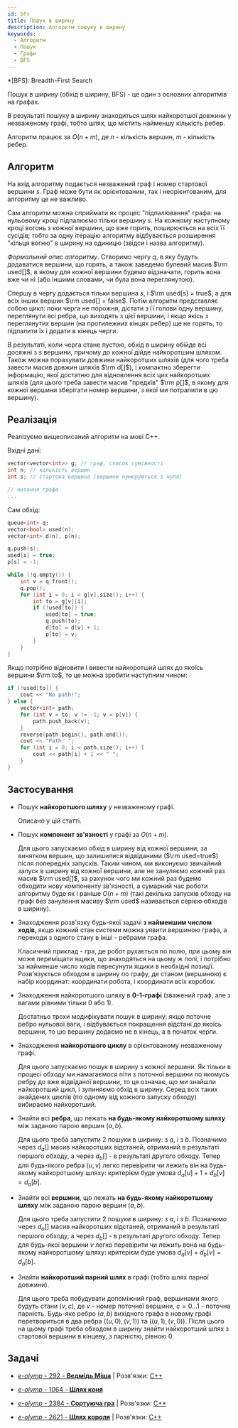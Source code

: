 ```yaml
---
id: bfs
title: Пошук в ширину
description: Алгоритм пошуку в ширину
keywords:
  - Алгоритм
  - Пошук
  - Графи
  - BFS
---
```


*[BFS]: Breadth-First Search

Пошук в ширину (обхід в ширину, BFS) - це один з основних алгоритмів на графах.

В результаті пошуку в ширину знаходиться шлях найкоротшої довжини у незваженому графі, тобто шлях, що містить найменшу кількість ребер.

Алгоритм працює за $O(n+m)$, де $n$ - кількість вершин, $m$ - кількість ребер.

## Алгоритм

На вхід алгоритму подається незважений граф і номер стартової вершини $s$. Граф може бути як орієнтованим, так і неорієнтованим, для алгоритму це не важливо.

Сам алгоритм можна сприймати як процес "підпалювання" графа: на нульовому кроці підпалюємо тільки вершину $s$. На кожному наступному кроці вогонь з кожної вершини, що вже горить, поширюється на всіх її сусідів; тобто за одну ітерацію алгоритму відбувається розширення "кільця вогню" в ширину на одиницю (звідси і назва алгоритму).

*Формальний опис алгоритму*. Створимо чергу $q$, в яку будуть додаватися вершини, що горять, а також заведемо булевий масив $\rm used[]$, в якому для кожної вершини будемо відзначати, горить вона вже чи ні (або іншими словами, чи була вона переглянутою).

Спершу в чергу додається тільки вершина $s$, і $\rm used[s] = true$, а для всіх інших вершин $\rm used[] = false$. Потім алгоритм представляє собою цикл: поки черга не порожня, дістати з її голови одну вершину, переглянути всі ребра, що виходять з цієї вершини, і якщо якісь з переглянутих вершин (на протилежних кінцях ребер) ще не горять, то підпалити їх і додати в кінець черги.

В результаті, коли черга стане пустою, обхід в ширину обійде всі досяжні з $s$ вершини, причому до кожної дійде найкоротшим шляхом. Також можна порахувати довжини найкоротших шляхів (для чого треба завести масив довжин шляхів $\rm d[]$), і компактно зберегти інформацію, якої достатню для відновлення всіх цих найкоротших шляхів (для цього треба завести масив "предків" $\rm p[]$, в якому для кожної вершини зберігати номер вершини, з якої ми потрапили в цю вершину).

## Реалізація

Реалізуємо вищеописаний алгоритм на мові C++.

Вхідні дані:

<!--- bfs_input -->
``` cpp
vector<vector<int>> g; // граф, список суміжності
int n; // кількість вершин
int s; // стартова вершина (вершини нумеруються з нуля)

// читання графа
...
```

Сам обхід:

<!--- bfs -->
``` cpp
queue<int> q;
vector<bool> used(n);
vector<int> d(n), p(n);

q.push(s);
used[s] = true;
p[s] = -1;

while (!q.empty()) {
    int v = q.front();
    q.pop();
    for (int i = 0; i < g[v].size(); i++) {
        int to = g[v][i];
        if (!used[to]) {
            used[to] = true;
            q.push(to);
            d[to] = d[v] + 1;
            p[to] = v;
        }
    }
}
```

Якщо потрібно відновити і вивести найкоротший шлях до якоїсь вершини $\rm to$, то це можна зробити наступним чином:

<!--- bfs_restore_path -->
``` cpp
if (!used[to]) {
    cout << "No path!";
} else {
    vector<int> path;
    for (int v = to; v != -1; v = p[v]) {
        path.push_back(v);
    }
    reverse(path.begin(), path.end());
    cout << "Path: ";
    for (int i = 0; i < path.size(); i++) {
        cout << path[i] + 1 << " ";
    }
}
```

## Застосування

* Пошук **найкоротшого шляху** у незваженому графі.

    Описано у цій статті.

* Пошук **компонент зв'язності** у графі за $O(n+m)$.

    Для цього запускаємо обхід в ширину від кожної вершини, за винятком вершин, що залишилися відвіданими ($\rm used=true$) після попередніх запусків. Таким чином, ми виконуємо звичайний запуск в ширину від кожної вершини, але не зануляємо кожний раз масив $\rm used[]$, за рахунок чого ми кожний раз будемо обходити нову компоненту зв'язності, а сумарний час роботи алгоритму буде як і раніше $O(n+m)$ (такі декілька запусків обходу на графі без занулення масиву $\rm used$ називається серією обходів в ширину).

* Знаходження розв'язку будь-якої задачі **з найменшим числом ходів**, якщо кожний стан системи можна уявити вершиною графа, а переходи з одного стану в інші - ребрами графа.

    Класичний приклад - гра, де робот рухається по полю, при цьому він може переміщати ящики, що знаходяться на цьому ж полі, і потрібно за найменше число ходів пересунути ящики в необхідні позиції. Розв'язується обходом в ширину по графу, де станом (вершиною) є набір координат: координати робота, і координати всіх коробок.

* Знаходження найкоротшого шляху в **0-1-графі** (зважений граф, але з вагами рівними тільки 0 або 1).

    Достатньо трохи модифікувати пошук в ширину: якщо поточне ребро нульової ваги, і відбувається покращення відстані до якоїсь вершини, то цю вершину додаємо не в кінець, а в початок черги.

* Знаходження **найкоротшого циклу** в орієнтованому незваженому графі.

    Для цього запускаємо пошук в ширину з кожної вершини. Як тільки в процесі обходу ми намагаємося піти з поточної вершини по якомусь ребру до вже відвіданої вершини, то це означає, що ми знайшли найкоротший цикл, і зупиняємо обхід в ширину. Серед всіх таких знайдених циклів (по одному від кожного запуску обходу) вибираємо найкоротший.

* Знайти всі **ребра**, що лежать **на будь-якому найкоротшому шляху** між заданою парою вершин $(a,b)$.

    Для цього треба запустити 2 пошуки в ширину: з $a$, і з $b$. Позначимо через $d_a[]$ масив найкоротших відстаней, отриманий в результаті першого обходу, а через $d_b[]$ - в результаті другого обходу. Тепер для будь-якого ребра $(u,v)$ легко перевірити чи лежить він на будь-якому найкоротшому шляху: критерієм буде умова $d_a[u] + 1 + d_b[v] = d_a[b]$.

* Знайти всі **вершини**, що лежать **на будь-якому найкоротшому шляху** між заданою парою вершин $(a,b)$.

    Для цього треба запустити 2 пошуки в ширину: з $a$, і з $b$. Позначимо через $d_a[]$ масив найкоротших відстаней, отриманий в результаті першого обходу, а через $d_b[]$ - в результаті другого обходу. Тепер для будь-якої вершини $v$ легко перевірити чи лежить вона на будь-якому найкоротшому шляху: критерієм буде умова $d_a[v] + d_b[v] = d_a[b]$.

* Знайти **найкоротший парний шлях** в графі (тобто шлях парної довжини).

    Для цього треба побудувати допоміжний граф, вершинами якого будуть стани $(v,c)$, де $v$ - номер поточної вершини, $c = 0 \ldots 1$ - поточна парність. Будь-яке ребро $(a,b)$ вихідного графа в новому графі перетвориться в два ребра $((u,0),(v,1))$ та $((u,1),(v,0))$. Після цього на цьому графі треба обходом в ширину знайти найкоротший шлях з стартової вершини в кінцеву, з парністю, рівною 0.

## Задачі

* [*e-olymp* - 292 - **Ведмідь Міша**](https://www.e-olymp.com/uk/problems/292) | Розв'язки: [C++](https://github.com/memo735/e-olymp/blob/master/0000-0999/0292%20-%20Mecho%20-%20Медведь%20Миша.cpp)

* [*e-olymp* - 1064 - **Шлях коня**](https://www.e-olymp.com/uk/problems/1064)

* [*e-olymp* - 2384 - **Сортуюча гра**](https://www.e-olymp.com/uk/problems/2384) | Розв'язки: [C++](https://github.com/memo735/e-olymp/blob/master/2000-2999/2384%20-%20Sorting%20Game%20-%20Сортирующая%20игра%20-%20Sıralama%20oyunu%20-%20Сортуюча%20гра.cpp)

* [*e-olymp* - 2621 - **Шлях короля**](https://www.e-olymp.com/uk/problems/2621) | Розв'язки: [C++](https://github.com/memo735/e-olymp/blob/master/2000-2999/2621%20-%20Kings%20Tour%20-%20Путь%20короля%20-%20Şahın%20yolu%20-%20Шлях%20короля.cpp)
